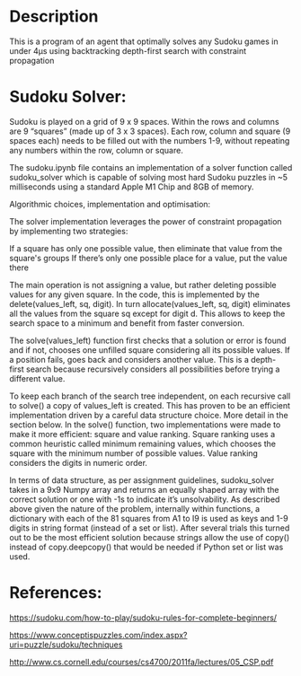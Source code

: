 # Description
This is a program of an agent that optimally solves any Sudoku games in under 4μs using backtracking depth-first search with constraint propagation

# Sudoku Solver: 

Sudoku is played on a grid of 9 x 9 spaces. Within the rows and columns are 9 “squares” (made up of 3 x 3 spaces). Each row, column and square (9 spaces each) needs to be filled out with the numbers 1-9, without repeating any numbers within the row, column or square. 

The sudoku.ipynb file contains an implementation of a solver function called sudoku_solver which is capable of solving most hard Sudoku puzzles in ~5 milliseconds using a standard Apple M1 Chip and 8GB of memory. 


Algorithmic choices, implementation and optimisation: 

The solver implementation leverages the power of constraint propagation by implementing two strategies: 

If a square has only one possible value, then eliminate that value from the    square's groups 
If there’s only one possible place for a value, put the value there

The main operation is not assigning a value, but rather deleting possible values for any given square. In the code, this is implemented by the delete(values_left, sq, digit). In turn allocate(values_left, sq, digit) eliminates all the values from the square sq except for digit d.
This allows to keep the search space to a minimum and benefit from faster conversion.

The solve(values_left) function first checks that a solution or error is found and if not, chooses one unfilled square considering all its possible values. If a position fails, goes back and considers another value. This is a depth-first search because recursively considers all possibilities before trying a different value.

To keep each branch of the search tree independent, on each recursive call to solve()  a copy of values_left is created. This has proven to be an efficient implementation driven by a careful data structure choice. More detail in the section below. 
In the solve() function, two implementations were made to make it more efficient: square and value ranking. 
Square ranking uses a common heuristic called minimum remaining values, which chooses the square with the minimum number of possible values.
Value ranking considers the digits in numeric order.

In terms of data structure, as per assignment guidelines, sudoku_solver takes in a 9x9 Numpy array and returns an equally shaped array with the correct solution or one with -1s to indicate it’s unsolvability. As described above given the nature of the problem, internally within functions, a dictionary with each of the 81 squares  from A1 to I9 is used as keys and 1-9 digits in string format (instead of a set or list). After several trials this turned out to be the most efficient solution because strings allow the use of copy() instead of copy.deepcopy() that would be needed if Python set or list was used. 




# References: 

https://sudoku.com/how-to-play/sudoku-rules-for-complete-beginners/  

https://www.conceptispuzzles.com/index.aspx?uri=puzzle/sudoku/techniques

http://www.cs.cornell.edu/courses/cs4700/2011fa/lectures/05_CSP.pdf 
